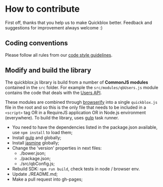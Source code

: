 # How to contribute

First off, thanks that you help us to make Quickblox better.
Feedback and suggestions for improvement always welcome :)

## Coding conventions
Please follow all rules from our [code style guidelines](https://github.com/QuickBlox/CodeStyle-Guidelines-for-Developers/tree/master/web).

## Modify and build the library

The quickblox.js library is build from a number of **CommonJS modules** contained in the `src` folder. For example the `src/modules/qbUsers.js` module contains the code that deals with the [Users API](http://quickblox.com/developers/Users).

These modules are combined through [browserify](http://browserify.org/) into a single `quickblox.js` file in the root and so this is the only file that needs to be included in a `<script>` tag OR in a RequireJS application OR in Node.js environment (everywhere).
To build the library, uses [gulp](http://gulpjs.com/) task runner.

* You need to have the dependencies listed in the package.json available, use `npm install` to load them;
* Install [gulp](https://github.com/gulpjs/gulp/blob/master/docs/getting-started.md#getting-started) and globally;
* Install [jasmine](https://github.com/jasmine/jasmine#installation) globally;
* Change the 'version' properties in next files:
  * ./bower.json;
  * ./package.json;
  * ./src/qbConfig.js;
* Rebuild SDK: `npm run build`, check tests in node / browser env. 
* Update ./README.md;
* Make a pull request into gh-pages;
